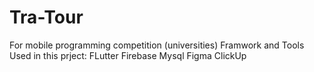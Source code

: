 # Tra-Tour
For mobile programming competition (universities)
Framwork and Tools Used in this prject:
FLutter
Firebase
Mysql
Figma
ClickUp
